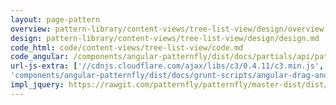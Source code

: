 ```yaml
---
layout: page-pattern
overview: pattern-library/content-views/tree-list-view/design/overview.md
design: pattern-library/content-views/tree-list-view/design/design.md
code_html: code/content-views/tree-list-view/code.md
code_angular: /components/angular-patternfly/dist/docs/partials/api/patternfly.views.directive.pfTreeListView.html
url-js-extra: ['//cdnjs.cloudflare.com/ajax/libs/c3/0.4.11/c3.min.js', '//cdnjs.cloudflare.com/ajax/libs/d3/3.5.17/d3.min.js',
'components/angular-patternfly/dist/docs/grunt-scripts/angular-drag-and-drop-lists.js']
impl_jquery: https://rawgit.com/patternfly/patternfly/master-dist/dist/tests/tree-list-view.html
---
```

